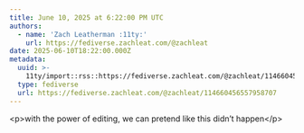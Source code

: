 ```yaml
---
title: June 10, 2025 at 6:22:00 PM UTC
authors:
  - name: 'Zach Leatherman :11ty:'
    url: https://fediverse.zachleat.com/@zachleat
date: 2025-06-10T18:22:00.000Z
metadata:
  uuid: >-
    11ty/import::rss::https://fediverse.zachleat.com/@zachleat/114660456557958707
  type: fediverse
  url: https://fediverse.zachleat.com/@zachleat/114660456557958707
---
```

\<p>with the power of editing, we can pretend like this didn’t happen\</p>